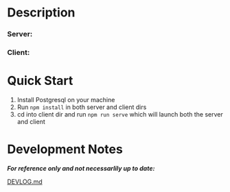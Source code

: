 # Description

### Server:

### Client:

# Quick Start
1. Install Postgresql on your machine
2. Run `npm install` in both server and client dirs
3. cd into client dir and run `npm run serve` which will launch both the server and client


# Development Notes
***For reference only and not necessarlily up to date:***

[DEVLOG.md](DEVLOG.md)